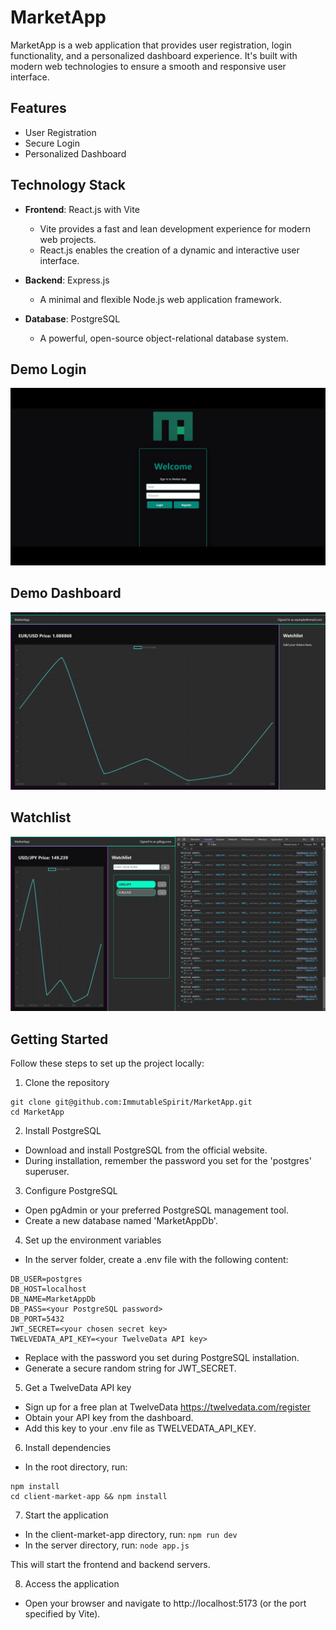 # MarketApp

MarketApp is a web application that provides user registration, login functionality, and a personalized dashboard experience. It's built with modern web technologies to ensure a smooth and responsive user interface.

## Features

- User Registration
- Secure Login
- Personalized Dashboard

## Technology Stack

- **Frontend**: React.js with Vite
  - Vite provides a fast and lean development experience for modern web projects.
  - React.js enables the creation of a dynamic and interactive user interface.

- **Backend**: Express.js
  - A minimal and flexible Node.js web application framework.

- **Database**: PostgreSQL
  - A powerful, open-source object-relational database system.

## Demo Login

![Logging in](https://github.com/ImmutableSpirit/MarketApp/blob/master/client-market-app/src/assets/marketApp-login.gif)

## Demo Dashboard

![Dashboard view](https://github.com/ImmutableSpirit/MarketApp/blob/master/client-market-app/src/assets/dashboard-01.png)

## Watchlist

![Watchlist](https://github.com/ImmutableSpirit/MarketApp/blob/master/client-market-app/src/assets/watchlist-test.png)

## Getting Started

Follow these steps to set up the project locally:
1. Clone the repository
  
  ``` 
  git clone git@github.com:ImmutableSpirit/MarketApp.git
  cd MarketApp
  ```

2. Install PostgreSQL
- Download and install PostgreSQL from the official website.
- During installation, remember the password you set for the 'postgres' superuser.
3. Configure PostgreSQL
- Open pgAdmin or your preferred PostgreSQL management tool.
- Create a new database named 'MarketAppDb'.
4. Set up the environment variables
- In the server folder, create a .env file with the following content:

``` 
DB_USER=postgres
DB_HOST=localhost
DB_NAME=MarketAppDb
DB_PASS=<your PostgreSQL password>
DB_PORT=5432
JWT_SECRET=<your chosen secret key>
TWELVEDATA_API_KEY=<your TwelveData API key>
```
- Replace <your PostgreSQL password> with the password you set during PostgreSQL installation.
- Generate a secure random string for JWT_SECRET.
5. Get a TwelveData API key
- Sign up for a free plan at TwelveData https://twelvedata.com/register
- Obtain your API key from the dashboard.
- Add this key to your .env file as TWELVEDATA_API_KEY.
6. Install dependencies
- In the root directory, run:

``` npm install
npm install 
cd client-market-app && npm install
```

7. Start the application
- In the client-market-app directory, run:
``` npm run dev ```
- In the server directory, run:
``` node app.js ```

This will start the frontend and backend servers.

8. Access the application
- Open your browser and navigate to http://localhost:5173 (or the port specified by Vite).

